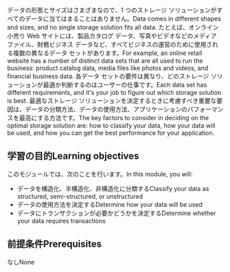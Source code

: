 <span data-ttu-id="3e66d-101">データの形態とサイズはさまざまなので、1 つのストレージ ソリューションがすべてのデータに当てはまることはありません。</span><span class="sxs-lookup"><span data-stu-id="3e66d-101">Data comes in different shapes and sizes, and no single storage solution fits all data.</span></span> <span data-ttu-id="3e66d-102">たとえば、オンライン小売り Web サイトには、製品カタログ データ、写真やビデオなどのメディア ファイル、財務ビジネス データなど、すべてビジネスの運営のために使用される複数の異なるデータ セットがあります。</span><span class="sxs-lookup"><span data-stu-id="3e66d-102">For example, an online retail website has a number of distinct data sets that are all used to run the business: product catalog data, media files like photos and videos, and financial business data.</span></span> <span data-ttu-id="3e66d-103">各データ セットの要件は異なり、どのストレージ ソリューションが最適か判断するのはユーザーの仕事です。</span><span class="sxs-lookup"><span data-stu-id="3e66d-103">Each data set has different requirements, and it's your job to figure out which storage solution is best.</span></span> <span data-ttu-id="3e66d-104">最適なストレージ ソリューションを決定するときに考慮すべき重要な要因は、データの分類方法、データの使用方法、アプリケーションのパフォーマンスを最高にする方法です。</span><span class="sxs-lookup"><span data-stu-id="3e66d-104">The key factors to consider in deciding on the optimal storage solution are: how to classify your data, how your data will be used, and how you can get the best performance for your application.</span></span>

## <a name="learning-objectives"></a><span data-ttu-id="3e66d-105">学習の目的</span><span class="sxs-lookup"><span data-stu-id="3e66d-105">Learning objectives</span></span>

<span data-ttu-id="3e66d-106">このモジュールでは、次のことを行います。</span><span class="sxs-lookup"><span data-stu-id="3e66d-106">In this module, you will:</span></span>

- <span data-ttu-id="3e66d-107">データを構造化、半構造化、非構造化に分類する</span><span class="sxs-lookup"><span data-stu-id="3e66d-107">Classify your data as structured, semi-structured, or unstructured</span></span>
- <span data-ttu-id="3e66d-108">データの使用方法を決定する</span><span class="sxs-lookup"><span data-stu-id="3e66d-108">Determine how your data will be used</span></span>
- <span data-ttu-id="3e66d-109">データにトランザクションが必要かどうかを決定する</span><span class="sxs-lookup"><span data-stu-id="3e66d-109">Determine whether your data requires transactions</span></span> 

## <a name="prerequisites"></a><span data-ttu-id="3e66d-110">前提条件</span><span class="sxs-lookup"><span data-stu-id="3e66d-110">Prerequisites</span></span>  

<span data-ttu-id="3e66d-111">なし</span><span class="sxs-lookup"><span data-stu-id="3e66d-111">None</span></span>